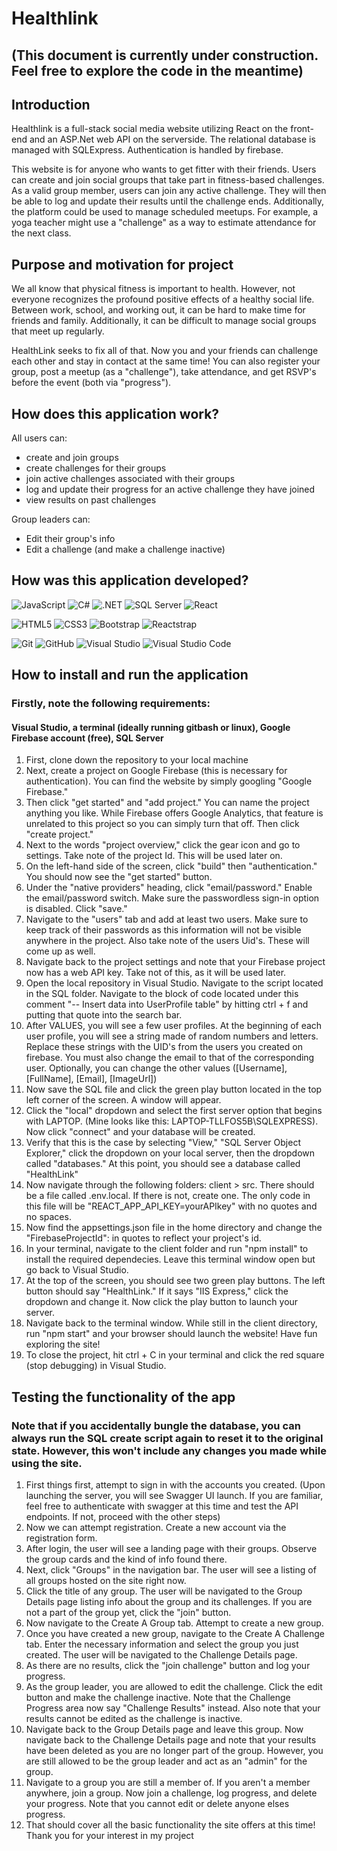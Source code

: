 # Healthlink 
## (This document is currently under construction. Feel free to explore the code in the meantime)

## Introduction
Healthlink is a full-stack social media website utilizing React on the front-end and an ASP.Net web API on the serverside. The relational database is managed with SQLExpress. Authentication is handled by firebase.

This website is for anyone who wants to get fitter with their friends. Users can create and join social groups that take part in fitness-based challenges. As a valid group member, users can join any active challenge. They will then be able to log and update their results until the challenge ends. 
Additionally, the platform could be used to manage scheduled meetups. For example, a yoga teacher might use a "challenge" as a way to estimate attendance for the next class.

## Purpose and motivation for project 
We all know that physical fitness is important to health. However, not everyone recognizes the profound positive effects of a healthy social life. Between work, school, and working out, it can be hard to make time for friends and family. Additionally, it can be difficult to manage social groups that meet up regularly. 

HealthLink seeks to fix all of that. Now you and your friends can challenge each other and stay in contact at the same time! You can also register your group, post a meetup (as a "challenge"), take attendance, and get RSVP's before the event (both via "progress").

## How does this application work?  
All users can:
- create and join groups
- create challenges for their groups
- join active challenges associated with their groups
- log and update their progress for an active challenge they have joined
- view results on past challenges

Group leaders can:
- Edit their group's info
- Edit a challenge (and make a challenge inactive)


## How was this application developed? 
![JavaScript](https://img.shields.io/badge/javascript%20-%23323330.svg?&style=for-the-badge&logo=javascript&logoColor=%23F7DF1E) ![C#](https://img.shields.io/badge/C%23%20-%23239120.svg?&style=for-the-badge&logo=c-sharp&logoColor=white) ![.NET](https://img.shields.io/badge/.NET%20-%235C2D91.svg?&style=for-the-badge&logo=.net&logoColor=white) ![SQL Server](https://img.shields.io/badge/SQL_Server%20-%23CC2927.svg?&style=for-the-badge&logo=microsoft-sql-server&logoColor=white) ![React](https://img.shields.io/badge/react%20-%2320232a.svg?&style=for-the-badge&logo=react&logoColor=%2361DAFB)

![HTML5](https://img.shields.io/badge/html5%20-%23E34F26.svg?&style=for-the-badge&logo=html5&logoColor=white) ![CSS3](https://img.shields.io/badge/css3%20-%231572B6.svg?&style=for-the-badge&logo=css3&logoColor=white) ![Bootstrap](https://img.shields.io/badge/Bootstrap%20-%23563D7C.svg?&style=for-the-badge&logo=bootstrap&logoColor=white) ![Reactstrap](https://img.shields.io/badge/Reactstrap%20-%23563D7C.svg?&style=for-the-badge&logo=bootstrap&logoColor=white) 

 ![Git](https://img.shields.io/badge/git%20-%23F05033.svg?&style=for-the-badge&logo=git&logoColor=white) ![GitHub](https://img.shields.io/badge/github%20-%23121011.svg?&style=for-the-badge&logo=github&logoColor=white) ![Visual Studio](https://img.shields.io/badge/Visual_Studio%20-%235C2D91.svg?&style=for-the-badge&logo=visual-studio&logoColor=white)
![Visual Studio Code](https://img.shields.io/badge/VSCode%20-%23007ACC.svg?&style=for-the-badge&logo=visual-studio-code&logoColor=white) 

## How to install and run the application
### Firstly, note the following requirements:
#### Visual Studio, a terminal (ideally running gitbash or linux), Google Firebase account (free), SQL Server
1. First, clone down the repository to your local machine
2. Next, create a project on Google Firebase (this is necessary for authentication). You can find the website by simply googling "Google Firebase." 
3. Then click "get started" and "add project." You can name the project anything you like. While Firebase offers Google Analytics, that feature is unrelated to this project so you can simply turn that off. Then click "create project."
4. Next to the words "project overview," click the gear icon and go to settings. Take note of the project Id. This will be used later on.
5. On the left-hand side of the screen, click "build" then "authentication." You should now see the "get started" button.
6. Under the "native providers" heading, click "email/password." Enable the email/password switch. Make sure the passwordless sign-in option is disabled. Click "save."
7. Navigate to the "users" tab and add at least two users. Make sure to keep track of their passwords as this information will not be visible anywhere in the project. Also take note of the users Uid's. These will come up as well.
8. Navigate back to the project settings and note that your Firebase project now has a web API key. Take not of this, as it will be used later.
9. Open the local repository in Visual Studio. Navigate to the script located in the SQL folder. Navigate to the block of code located under this comment "-- Insert data into UserProfile table" by hitting ctrl + f and putting that quote into the search bar.
10. After VALUES, you will see a few user profiles. At the beginning of each user profile, you will see a string made of random numbers and letters. Replace these strings with the UID's from the users you created on firebase. You must also change the email to that of the corresponding user. Optionally, you can change the other values ([Username], [FullName], [Email], [ImageUrl])
11. Now save the SQL file and click the green play button located in the top left corner of the screen. A window will appear.
12. Click the "local" dropdown and select the first server option that begins with LAPTOP. (Mine looks like this: LAPTOP-TLLFOS5B\SQLEXPRESS). Now click "connect" and your database will be created. 
13. Verify that this is the case by selecting "View," "SQL Server Object Explorer," click the dropdown on your local server, then the dropdown called "databases." At this point, you should see a database called "HealthLink"
14. Now navigate through the following folders: client > src. There should be a file called .env.local. If there is not, create one. The only code in this file will be "REACT_APP_API_KEY=yourAPIkey" with no quotes and no spaces.
15. Now find the appsettings.json file in the home directory and change the "FirebaseProjectId": in quotes to reflect your project's id.
16. In your terminal, navigate to the client folder and run "npm install" to install the required dependecies. Leave this terminal window open but go back to Visual Studio.
17. At the top of the screen, you should see two green play buttons. The left button should say "HealthLink." If it says "IIS Express," click the dropdown and change it. Now click the play button to launch your server.
18. Navigate back to the terminal window. While still in the client directory, run "npm start" and your browser should launch the website! Have fun exploring the site!
19. To close the project, hit ctrl + C in your terminal and click the red square (stop debugging) in Visual Studio.

## Testing the functionality of the app
### Note that if you accidentally bungle the database, you can always run the SQL create script again to reset it to the original state. However, this won't include any changes you made while using the site.
1. First things first, attempt to sign in with the accounts you created. (Upon launching the server, you will see Swagger UI launch. If you are familiar, feel free to authenticate with swagger at this time and test the API endpoints. If not, proceed with the other steps)
2. Now we can attempt registration. Create a new account via the registration form.
3. After login, the user will see a landing page with their groups. Observe the group cards and the kind of info found there.
4. Next, click "Groups" in the navigation bar. The user will see a listing of all groups hosted on the site right now.
5. Click the title of any group. The user will be navigated to the Group Details page listing info about the group and its challenges. If you are not a part of the group yet, click the "join" button.
6. Now navigate to the Create A Group tab. Attempt to create a new group.
7. Once you have created a new group, navigate to the Create A Challenge tab. Enter the necessary information and select the group you just created. The user will be navigated to the Challenge Details page.
8. As there are no results, click the "join challenge" button and log your progress.
9. As the group leader, you are allowed to edit the challenge. Click the edit button and make the challenge inactive. Note that the Challenge Progress area now say "Challenge Results" instead. Also note that your results cannot be edited as the challenge is inactive.
10. Navigate back to the Group Details page and leave this group. Now navigate back to the Challenge Details page and note that your results have been deleted as you are no longer part of the group. However, you are still allowed to be the group leader and act as an "admin" for the group.
11. Navigate to a group you are still a member of. If you aren't a member anywhere, join a group. Now join a challenge, log progress, and delete your progress. Note that you cannot edit or delete anyone elses progress.
12. That should cover all the basic functionality the site offers at this time! Thank you for your interest in my project
